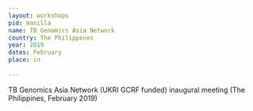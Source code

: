 ```yaml
---
layout: workshops
pid: manilla
name: TB Genomics Asia Network
country: The Philippenes
year: 2019
dates: February
place: in
   
---
```

TB Genomics Asia Network (UKRI GCRF funded) inaugural meeting (The Philippines, February 2019)